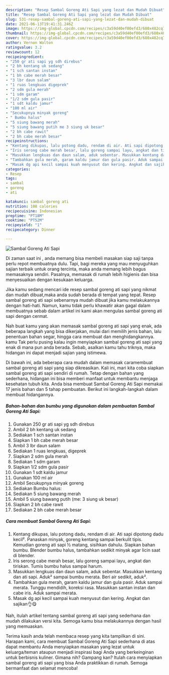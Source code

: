 ```yaml
---
description: "Resep Sambal Goreng Ati Sapi yang lezat dan Mudah Dibuat"
title: "Resep Sambal Goreng Ati Sapi yang lezat dan Mudah Dibuat"
slug: 531-resep-sambal-goreng-ati-sapi-yang-lezat-dan-mudah-dibuat
date: 2021-06-13T19:41:31.246Z
image: https://img-global.cpcdn.com/recipes/c3a59d40ef00efd3/680x482cq70/sambal-goreng-ati-sapi-foto-resep-utama.jpg
thumbnail: https://img-global.cpcdn.com/recipes/c3a59d40ef00efd3/680x482cq70/sambal-goreng-ati-sapi-foto-resep-utama.jpg
cover: https://img-global.cpcdn.com/recipes/c3a59d40ef00efd3/680x482cq70/sambal-goreng-ati-sapi-foto-resep-utama.jpg
author: Vernon Walton
ratingvalue: 3.2
reviewcount: 12
recipeingredient:
- "250 gr ati sapi yg sdh direbus"
- "2 bh kentang uk sedang"
- "1 sch santan instan"
- "1 bh cabe merah besar"
- "3 lbr daun salam"
- "1 ruas lengkuas digeprek"
- "2 sdm gula merah"
- "1 sdm garam"
- "1/2 sdm gula pasir"
- "1 sdt kaldu jamur"
- "100 ml air"
- "Secukupnya minyak goreng"
- " Bumbu halus"
- "5 siung bawang merah"
- "5 siung bawang putih me 3 siung uk besar"
- "2 bh cabe rawit"
- "2 bh cabe merah besar"
recipeinstructions:
- "Kentang dikupas, lalu potong dadu, rendam di air. Ati sapi dipotong dadu kecil². Panaskan minyak, goreng kentang sampai berkulit tipis. Kemudian goreng ati sapi ½ matang, sisihkan dahulu. Siapkan bahan bumbu. Blender bumbu halus, tambahkan sedikit minyak agar licin saat di blender."
- "Iris serong cabe merah besar, lalu goreng sampai layu, angkat dan tiriskan. Tumis bumbu halus sampai harum."
- "Masukkan lengkuas dan daun salam, aduk sebentar. Masukkan kentang dan ati sapi. Aduk² sampai bumbu merata. Beri air sedikit, aduk²."
- "Tambahkan gula merah, garam kaldu jamur dan gula pasir. Aduk sampai merata. Tunggu mendidih, koreksi rasa. Masukkan santan instan dan cabe iris. Aduk sampai merata."
- "Masak dg api kecil sampai kuah menyusut dan kering. Angkat dan sajikan👌😋"
categories:
- Resep
tags:
- sambal
- goreng
- ati

katakunci: sambal goreng ati 
nutrition: 108 calories
recipecuisine: Indonesian
preptime: "PT18M"
cooktime: "PT52M"
recipeyield: "1"
recipecategory: Dinner

---
```



![Sambal Goreng Ati Sapi](https://img-global.cpcdn.com/recipes/c3a59d40ef00efd3/680x482cq70/sambal-goreng-ati-sapi-foto-resep-utama.jpg)

Di zaman  saat ini , anda memang bisa membeli masakan siap saji tanpa perlu repot membuatnya dulu. Tapi, bagi mereka yang mau menyuguhkan sajian terbaik untuk orang tercinta, maka anda memang lebih bagus memasaknya sendiri. Pasalnya, memasak di rumah lebih higienis dan bisa menyesuaikan dengan kesukaan keluarga.

Jika kamu sedang mencari ide resep sambal goreng ati sapi yang nikmat dan mudah dibuat,maka anda sudah berada di tempat yang tepat. Resep sambal goreng ati sapi  sebenarnya mudah dibuat jika kamu melakukannya dengan hati-hati. Namun, kamu tidak perlu khawatir akan gagal dalam membuatnya 
sebab dalam artikel ini kami akan mengulas sambal goreng ati sapi dengan cermat.  



Nah buat kamu yang akan memasak sambal goreng ati sapi yang enak, ada beberapa langkah yang bisa dikerjakan, mulai dari memilih jenis bahan, lalu penentuan bahan segar, hingga cara membuat dan menghidangkannya. kamu Tak perlu pusing kalau ingin menyiapkan sambal goreng ati sapi yang enak di mana pun anda berada. Sebab, asalkan kamu  tahu triknya, maka hidangan ini dapat menjadi sajian yang istimewa.

Di bawah ini, ada beberapa cara mudah dalam memasak caramembuat sambal goreng ati sapi yang siap dikreasikan. Kali ini, mari kita coba siapkan sambal goreng ati sapi sendiri di rumah. Tetap dengan bahan yang sederhana, hidangan ini bisa memberi manfaat untuk membantu menjaga kesehatan tubuh kita. Anda bisa membuat Sambal Goreng Ati Sapi memakai 17 jenis bahan dan 5 tahap pembuatan. Berikut ini langkah-langkah dalam membuat hidangannya.

<!--inarticleads1-->

##### Bahan-bahan dan bumbu yang digunakan dalam pembuatan Sambal Goreng Ati Sapi:

1. Gunakan 250 gr ati sapi yg sdh direbus
1. Ambil 2 bh kentang uk sedang
1. Sediakan 1 sch santan instan
1. Siapkan 1 bh cabe merah besar
1. Ambil 3 lbr daun salam
1. Sediakan 1 ruas lengkuas, digeprek
1. Siapkan 2 sdm gula merah
1. Sediakan 1 sdm garam
1. Siapkan 1/2 sdm gula pasir
1. Gunakan 1 sdt kaldu jamur
1. Gunakan 100 ml air
1. Ambil Secukupnya minyak goreng
1. Sediakan  Bumbu halus:
1. Sediakan 5 siung bawang merah
1. Ambil 5 siung bawang putih (me: 3 siung uk besar)
1. Siapkan 2 bh cabe rawit
1. Sediakan 2 bh cabe merah besar




<!--inarticleads2-->

##### Cara membuat Sambal Goreng Ati Sapi:

1. Kentang dikupas, lalu potong dadu, rendam di air. Ati sapi dipotong dadu kecil². Panaskan minyak, goreng kentang sampai berkulit tipis. Kemudian goreng ati sapi ½ matang, sisihkan dahulu. Siapkan bahan bumbu. Blender bumbu halus, tambahkan sedikit minyak agar licin saat di blender.
1. Iris serong cabe merah besar, lalu goreng sampai layu, angkat dan tiriskan. Tumis bumbu halus sampai harum.
1. Masukkan lengkuas dan daun salam, aduk sebentar. Masukkan kentang dan ati sapi. Aduk² sampai bumbu merata. Beri air sedikit, aduk².
1. Tambahkan gula merah, garam kaldu jamur dan gula pasir. Aduk sampai merata. Tunggu mendidih, koreksi rasa. Masukkan santan instan dan cabe iris. Aduk sampai merata.
1. Masak dg api kecil sampai kuah menyusut dan kering. Angkat dan sajikan👌😋




Nah, itulah artikel tentang  sambal goreng ati sapi  yang sederhana dan mudah dilakukan versi kita. Semoga kamu bisa melakukannya dengan hasil yang memuaskan. 

Terima kasih anda telah membaca resep yang kita tampilkan di sini. Harapan kami, cara membuat  Sambal Goreng Ati Sapi sederhana di atas dapat membantu Anda menyiapkan masakan yang lezat untuk keluarga/teman ataupun menjadi inspirasi bagi Anda yang berkeinginan untuk berbisnis kuliner. Gimana nih? Gampang kan? Itulah cara menyiapkan sambal goreng ati sapi yang bisa Anda praktikkan di rumah. Semoga bermanfaat dan selamat mencoba!

